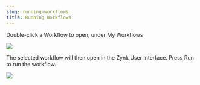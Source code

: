 ```yaml
---
slug: running-workflows
title: Running Workflows
---
```

Double-click a Workflow to open, under My Workflows

![](https://github.com/zynksoftware/workflow/blob/master/assets/images/openworkflow.png)

The selected workflow will then open in the Zynk User Interface. Press Run to run the workflow.

![](https://github.com/zynksoftware/workflow/blob/master/assets/images/myzynkworkflow.png)

